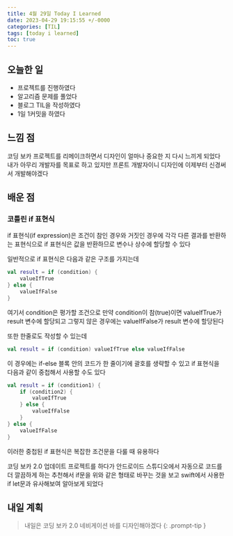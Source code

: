 ```yaml
---
title: 4월 29일 Today I Learned
date: 2023-04-29 19:15:55 +/-0000
categories: [TIL]
tags: [today i learned]
toc: true
---
```


## 오늘한 일

* 프로젝트를 진행하였다
* 알고리즘 문제를 풀었다
* 블로그 TIL을 작성하였다
* 1일 1커밋을 하였다

## 느낌 점

코딩 보카 프로젝트를 리메이크하면서 디자인이 얼마나 중요한 지 다시 느끼게 되었다
내가 아무리 개발자를 목표로 하고 있지만 프론트 개발자이니 디자인에 이제부터
신경써서 개발해야겠다

## 배운 점

### 코틀린 if 표현식

if 표현식(if expression)은 조건이 참인 경우와 거짓인 경우에 각각 다른 결과를 반환하는 표현식으로 if 표현식은 값을 
반환하므로 변수나 상수에 할당할 수 있다

일반적으로 if 표현식은 다음과 같은 구조를 가지는데

~~~kotlin
val result = if (condition) {
    valueIfTrue
} else {
    valueIfFalse
}
~~~

여기서 condition은 평가할 조건으로 만약 condition이 참(true)이면 valueIfTrue가 result 변수에 할당되고
그렇지 않은 경우에는 valueIfFalse가 result 변수에 할당된다

또한 한줄로도 작성할 수 있는데

~~~kotlin
val result = if (condition) valueIfTrue else valueIfFalse
~~~
이 경우에는 if-else 블록 안의 코드가 한 줄이기에 괄호를 생략할 수 있고
if 표현식을 다음과 같이 중첩해서 사용할 수도 있다

~~~kotlin
val result = if (condition1) {
    if (condition2) {
        valueIfTrue
    } else {
        valueIfFalse
    }
} else {
    valueIfFalse
}
~~~

이러한 중첩된 if 표현식은 복잡한 조건문을 다룰 때 유용하다

코딩 보카 2.0 업데이트 프로젝트를 하다가 안드로이드 스튜디오에서
자동으로 코드를 더 깔끔하게 하는 추천해서 if문을 위와 같은 형태로 바꾸는 것을 보고
swift에서 사용한 if let문과 유사해보여 알아보게 되었다

## 내일 계획

> 내일은 코딩 보카 2.0 네비게이션 바를 디자인해야겠다
{: .prompt-tip }